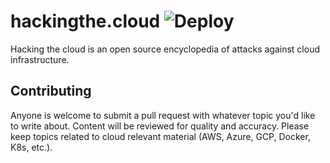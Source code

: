 # hackingthe.cloud ![Deploy](https://github.com/Hacking-the-Cloud/hackingthe.cloud/workflows/Deploy/badge.svg) 
Hacking the cloud is an open source encyclopedia of attacks against cloud infrastructure.

## Contributing
Anyone is welcome to submit a pull request with whatever topic you'd like to write about. Content will be reviewed for quality and accuracy. Please keep topics related to cloud relevant material (AWS, Azure, GCP, Docker, K8s, etc.).
